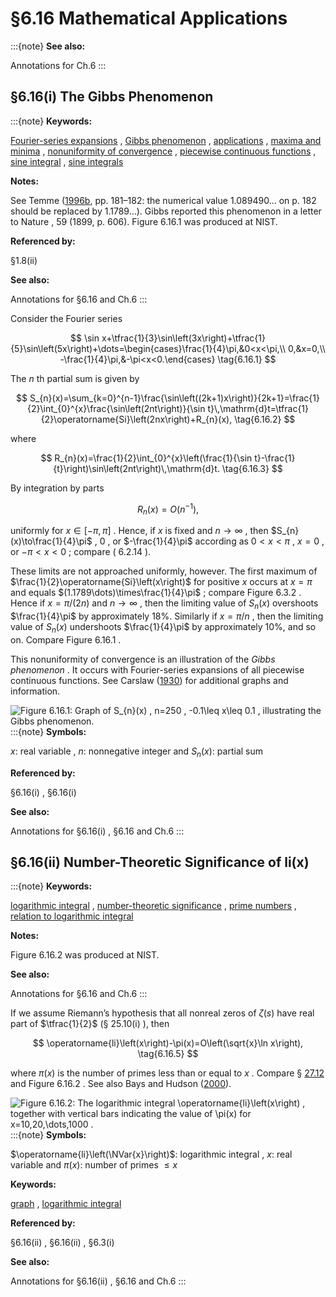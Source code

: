 # §6.16 Mathematical Applications

:::{note}
**See also:**

Annotations for Ch.6
:::


## §6.16(i) The Gibbs Phenomenon

:::{note}
**Keywords:**

[Fourier-series expansions](http://dlmf.nist.gov/search/search?q=Fourier-series%20expansions) , [Gibbs phenomenon](http://dlmf.nist.gov/search/search?q=Gibbs%20phenomenon) , [applications](http://dlmf.nist.gov/search/search?q=applications) , [maxima and minima](http://dlmf.nist.gov/search/search?q=maxima%20and%20minima) , [nonuniformity of convergence](http://dlmf.nist.gov/search/search?q=nonuniformity%20of%20convergence) , [piecewise continuous functions](http://dlmf.nist.gov/search/search?q=piecewise%20continuous%20functions) , [sine integral](http://dlmf.nist.gov/search/search?q=sine%20integral) , [sine integrals](http://dlmf.nist.gov/search/search?q=sine%20integrals)

**Notes:**

See Temme ([1996b](./bib/T.html#bib2230 "Special Functions: An Introduction to the Classical Functions of Mathematical Physics"), pp. 181–182: the numerical value 1.089490⁢… on p. 182 should be replaced by 1.1789⁢…). Gibbs reported this phenomenon in a letter to Nature , 59 (1899, p. 606). Figure 6.16.1 was produced at NIST.

**Referenced by:**

§1.8(ii)

**See also:**

Annotations for §6.16 and Ch.6
:::

Consider the Fourier series


<a id="E1"></a>
$$
\sin x+\tfrac{1}{3}\sin\left(3x\right)+\tfrac{1}{5}\sin\left(5x\right)+\dots=\begin{cases}\frac{1}{4}\pi,&0<x<\pi,\\
0,&x=0,\\
-\frac{1}{4}\pi,&-\pi<x<0.\end{cases} \tag{6.16.1}
$$

The $n$ th partial sum is given by


<a id="E2"></a>
$$
S_{n}(x)=\sum_{k=0}^{n-1}\frac{\sin\left((2k+1)x\right)}{2k+1}=\frac{1}{2}\int_{0}^{x}\frac{\sin\left(2nt\right)}{\sin t}\,\mathrm{d}t=\tfrac{1}{2}\operatorname{Si}\left(2nx\right)+R_{n}(x), \tag{6.16.2}
$$

where


<a id="E3"></a>
$$
R_{n}(x)=\frac{1}{2}\int_{0}^{x}\left(\frac{1}{\sin t}-\frac{1}{t}\right)\sin\left(2nt\right)\,\mathrm{d}t. \tag{6.16.3}
$$

By integration by parts


<a id="E4"></a>
$$
R_{n}(x)=O\left(n^{-1}\right), \tag{6.16.4}
$$

uniformly for $x\in[-\pi,\pi]$ . Hence, if $x$ is fixed and $n\to\infty$ , then $S_{n}(x)\to\frac{1}{4}\pi$ , $0$ , or $-\frac{1}{4}\pi$ according as $0<x<\pi$ , $x=0$ , or $-\pi<x<0$ ; compare ( 6.2.14 ).

These limits are not approached uniformly, however. The first maximum of $\frac{1}{2}\operatorname{Si}\left(x\right)$ for positive $x$ occurs at $x=\pi$ and equals $(1.1789\dots)\times\frac{1}{4}\pi$ ; compare Figure 6.3.2 . Hence if $x=\pi/(2n)$ and $n\to\infty$ , then the limiting value of $S_{n}(x)$ overshoots $\frac{1}{4}\pi$ by approximately 18%. Similarly if $x=\pi/n$ , then the limiting value of $S_{n}(x)$ undershoots $\frac{1}{4}\pi$ by approximately 10%, and so on. Compare Figure 6.16.1 .

This nonuniformity of convergence is an illustration of the *Gibbs phenomenon* . It occurs with Fourier-series expansions of all piecewise continuous functions. See Carslaw ([1930](./bib/C.html#bib456 "Introduction to the Theory of Fourier’s Series and Integrals")) for additional graphs and information.

<a id="F1"></a>

![Figure 6.16.1: Graph of $S_{n}(x)$ , $n=250$ , $-0.1\leq x\leq 0.1$ , illustrating the Gibbs phenomenon.](../html/6/16/F1.png)
:::{note}
**Symbols:**

$x$: real variable , $n$: nonnegative integer and $S_{n}(x)$: partial sum

**Referenced by:**

§6.16(i) , §6.16(i)

**See also:**

Annotations for §6.16(i) , §6.16 and Ch.6
:::


## §6.16(ii) Number-Theoretic Significance of li⁡(x)

:::{note}
**Keywords:**

[logarithmic integral](http://dlmf.nist.gov/search/search?q=logarithmic%20integral) , [number-theoretic significance](http://dlmf.nist.gov/search/search?q=number-theoretic%20significance) , [prime numbers](http://dlmf.nist.gov/search/search?q=prime%20numbers) , [relation to logarithmic integral](http://dlmf.nist.gov/search/search?q=relation%20to%20logarithmic%20integral)

**Notes:**

Figure 6.16.2 was produced at NIST.

**See also:**

Annotations for §6.16 and Ch.6
:::

If we assume Riemann’s hypothesis that all nonreal zeros of $\zeta\left(s\right)$ have real part of $\tfrac{1}{2}$ (§ 25.10(i) ), then


<a id="E5"></a>
$$
\operatorname{li}\left(x\right)-\pi(x)=O\left(\sqrt{x}\ln x\right), \tag{6.16.5}
$$

where $\pi(x)$ is the number of primes less than or equal to $x$ . Compare § [27.12](./27.12.md "§27.12 Asymptotic Formulas: Primes ‣ Multiplicative Number Theory ‣ Chapter 27 Functions of Number Theory") and Figure 6.16.2 . See also Bays and Hudson ([2000](./bib/B.html#bib223 "A new bound for the smallest x with > ⁢ π ( x ) ⁢ li ( x )")).

<a id="F2"></a>

![Figure 6.16.2: The logarithmic integral $\operatorname{li}\left(x\right)$ , together with vertical bars indicating the value of $\pi(x)$ for $x=10,20,\dots,1000$ .](../html/6/16/F2.png)
:::{note}
**Symbols:**

$\operatorname{li}\left(\NVar{x}\right)$: logarithmic integral , $x$: real variable and $\pi(x)$: number of primes $\leq x$

**Keywords:**

[graph](http://dlmf.nist.gov/search/search?q=graph) , [logarithmic integral](http://dlmf.nist.gov/search/search?q=logarithmic%20integral)

**Referenced by:**

§6.16(ii) , §6.16(ii) , §6.3(i)

**See also:**

Annotations for §6.16(ii) , §6.16 and Ch.6
:::
